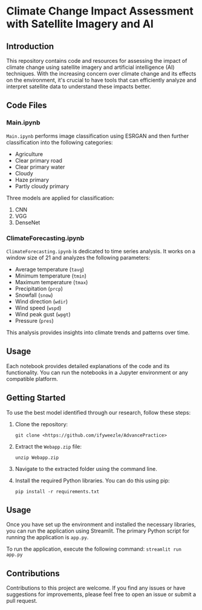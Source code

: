 # Climate Change Impact Assessment with Satellite Imagery and AI

## Introduction

This repository contains code and resources for assessing the impact of climate change using satellite imagery and artificial intelligence (AI) techniques. With the increasing concern over climate change and its effects on the environment, it's crucial to have tools that can efficiently analyze and interpret satellite data to understand these impacts better.



## Code Files

### Main.ipynb

`Main.ipynb` performs image classification using ESRGAN and then further classification into the following categories:

- Agriculture
- Clear primary road
- Clear primary water
- Cloudy
- Haze primary
- Partly cloudy primary

Three models are applied for classification:

1. CNN
2. VGG
3. DenseNet

### ClimateForecasting.ipynb

`ClimateForecasting.ipynb` is dedicated to time series analysis. It works on a window size of 21 and analyzes the following parameters:

- Average temperature (`tavg`)
- Minimum temperature (`tmin`)
- Maximum temperature (`tmax`)
- Precipitation (`prcp`)
- Snowfall (`snow`)
- Wind direction (`wdir`)
- Wind speed (`wspd`)
- Wind peak gust (`wpgt`)
- Pressure (`pres`)

This analysis provides insights into climate trends and patterns over time.

## Usage

Each notebook provides detailed explanations of the code and its functionality. You can run the notebooks in a Jupyter environment or any compatible platform.



## Getting Started

To use the best model identified through our research, follow these steps:

1. Clone the repository:

    ```
    git clone <https://github.com/ifyweezle/AdvancePractice>
    ```

2. Extract the `Webapp.zip` file:

    ```
    unzip Webapp.zip
    ```

3. Navigate to the extracted folder using the command line.

4. Install the required Python libraries. You can do this using pip:

    ```
    pip install -r requirements.txt
    ```

## Usage

Once you have set up the environment and installed the necessary libraries, you can run the application using Streamlit. The primary Python script for running the application is `app.py`. 

To run the application, execute the following command:
    ```
    streamlit run app.py
    ```


## Contributions

Contributions to this project are welcome. If you find any issues or have suggestions for improvements, please feel free to open an issue or submit a pull request.
